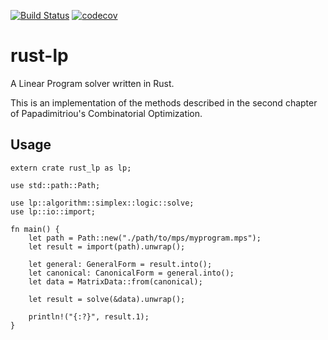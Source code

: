 [![Build Status](https://travis-ci.com/vandenheuvel/rust-lp.svg?branch=master)](https://travis-ci.com/vandenheuvel/rust-lp) [![codecov](https://codecov.io/gh/vandenheuvel/rust-lp/branch/master/graph/badge.svg)](https://codecov.io/gh/vandenheuvel/rust-lp)



# rust-lp
A Linear Program solver written in Rust.

This is an implementation of the methods described in the second chapter of Papadimitriou's Combinatorial Optimization.

## Usage

```
extern crate rust_lp as lp;

use std::path::Path;

use lp::algorithm::simplex::logic::solve;
use lp::io::import;

fn main() {
    let path = Path::new("./path/to/mps/myprogram.mps");
    let result = import(path).unwrap();

    let general: GeneralForm = result.into();
    let canonical: CanonicalForm = general.into();
    let data = MatrixData::from(canonical);

    let result = solve(&data).unwrap();

    println!("{:?}", result.1);
}
```

